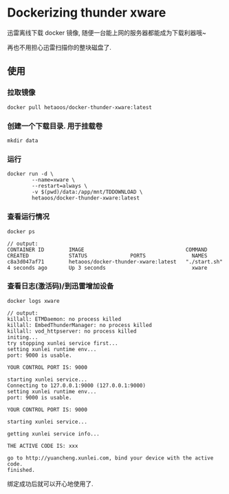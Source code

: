 # Dockerizing thunder xware

迅雷离线下载 docker 镜像, 随便一台能上网的服务器都能成为下载利器哦~

再也不用担心迅雷扫描你的整块磁盘了.


## 使用

### 拉取镜像

```
docker pull hetaoos/docker-thunder-xware:latest
```

### 创建一个下载目录. 用于挂载卷

```
mkdir data
```

### 运行

```
docker run -d \
        --name=xware \
        --restart=always \
        -v $(pwd)/data:/app/mnt/TDDOWNLOAD \
        hetaoos/docker-thunder-xware:latest
```

### 查看运行情况

```
docker ps
```

```
// output:
CONTAINER ID        IMAGE                                 COMMAND             CREATED             STATUS              PORTS               NAMES
c8a3d047af71        hetaoos/docker-thunder-xware:latest   "./start.sh"        4 seconds ago       Up 3 seconds                            xware
```

### 查看日志(激活码)/到迅雷增加设备

```
docker logs xware
```

```
// output:
killall: ETMDaemon: no process killed
killall: EmbedThunderManager: no process killed
killall: vod_httpserver: no process killed
initing...
try stopping xunlei service first...
setting xunlei runtime env...
port: 9000 is usable.

YOUR CONTROL PORT IS: 9000

starting xunlei service...
Connecting to 127.0.0.1:9000 (127.0.0.1:9000)
setting xunlei runtime env...
port: 9000 is usable.

YOUR CONTROL PORT IS: 9000

starting xunlei service...

getting xunlei service info...

THE ACTIVE CODE IS: xxx

go to http://yuancheng.xunlei.com, bind your device with the active code.
finished.
```

绑定成功后就可以开心地使用了.




